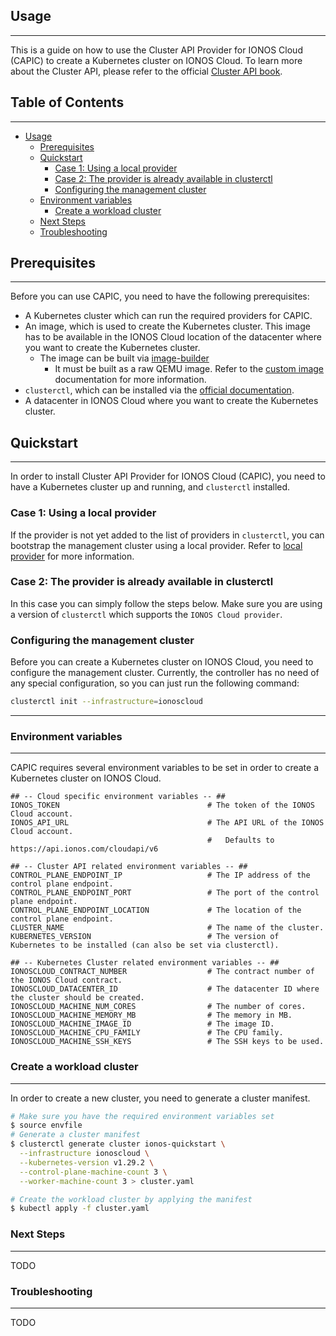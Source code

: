 ## Usage

---

This is a guide on how to use the Cluster API Provider for IONOS Cloud (CAPIC) to create a Kubernetes cluster 
on IONOS Cloud. To learn more about the Cluster API, please refer 
to the official [Cluster API book](https://cluster-api.sigs.k8s.io/).

## Table of Contents

---

* [Usage](#usage)
  * [Prerequisites](#prerequisites)
  * [Quickstart](#quickstart)
    * [Case 1: Using a local provider](#case-1-using-a-local-provider)
    * [Case 2: The provider is already available in clusterctl](#case-2-the-provider-is-already-available-in-clusterctl)
    * [Configuring the management cluster](#configuring-the-management-cluster)
  * [Environment variables](#environment-variables)
    * [Create a workload cluster](#create-a-workload-cluster)
  * [Next Steps](#next-steps)
  * [Troubleshooting](#troubleshooting)

## Prerequisites

---

Before you can use CAPIC, you need to have the following prerequisites:

* A Kubernetes cluster which can run the required providers for CAPIC.
* An image, which is used to create the Kubernetes cluster. This image has to be available in the IONOS Cloud location
  of the datacenter where you want to create the Kubernetes cluster.
  * The image can be built via [image-builder](https://github.com/kubernetes-sigs/image-builder)
    * It must be built as a raw QEMU image. Refer to the [custom image](./custom-image.md) documentation for more information. 
* `clusterctl`, which can be installed via the [official documentation](https://cluster-api.sigs.k8s.io/user/quick-start.html#install-clusterctl).
* A datacenter in IONOS Cloud where you want to create the Kubernetes cluster.

## Quickstart

---

In order to install Cluster API Provider for IONOS Cloud (CAPIC), you need to have a Kubernetes cluster up and running,
and `clusterctl` installed.

### Case 1: Using a local provider

If the provider is not yet added to the list of providers in `clusterctl`, you can bootstrap the management cluster
using a local provider. Refer to [local provider](./local-provider.md) for more information.

### Case 2: The provider is already available in clusterctl

In this case you can simply follow the steps below. Make sure you are using a version of `clusterctl` which
supports the `IONOS Cloud provider`.

### Configuring the management cluster

Before you can create a Kubernetes cluster on IONOS Cloud, you need to configure the management cluster.
Currently, the controller has no need of any special configuration, so you can just run the following command:

```sh
clusterctl init --infrastructure=ionoscloud
```

---

### Environment variables

---

CAPIC requires several environment variables to be set in order to create a Kubernetes cluster on IONOS Cloud.

```env
## -- Cloud specific environment variables -- ##
IONOS_TOKEN                                 # The token of the IONOS Cloud account.
IONOS_API_URL                               # The API URL of the IONOS Cloud account.
                                            #   Defaults to https://api.ionos.com/cloudapi/v6

## -- Cluster API related environment variables -- ##
CONTROL_PLANE_ENDPOINT_IP                   # The IP address of the control plane endpoint.        
CONTROL_PLANE_ENDPOINT_PORT                 # The port of the control plane endpoint.
CONTROL_PLANE_ENDPOINT_LOCATION             # The location of the control plane endpoint.
CLUSTER_NAME                                # The name of the cluster.
KUBERNETES_VERSION                          # The version of Kubernetes to be installed (can also be set via clusterctl).

## -- Kubernetes Cluster related environment variables -- ##
IONOSCLOUD_CONTRACT_NUMBER                  # The contract number of the IONOS Cloud contract.
IONOSCLOUD_DATACENTER_ID                    # The datacenter ID where the cluster should be created.
IONOSCLOUD_MACHINE_NUM_CORES                # The number of cores.
IONOSCLOUD_MACHINE_MEMORY_MB                # The memory in MB.
IONOSCLOUD_MACHINE_IMAGE_ID                 # The image ID.
IONOSCLOUD_MACHINE_CPU_FAMILY               # The CPU family.
IONOSCLOUD_MACHINE_SSH_KEYS                 # The SSH keys to be used.
```

### Create a workload cluster

---

In order to create a new cluster, you need to generate a cluster manifest.

```sh
# Make sure you have the required environment variables set
$ source envfile
# Generate a cluster manifest
$ clusterctl generate cluster ionos-quickstart \
  --infrastructure ionoscloud \
  --kubernetes-version v1.29.2 \
  --control-plane-machine-count 3 \
  --worker-machine-count 3 > cluster.yaml

# Create the workload cluster by applying the manifest
$ kubectl apply -f cluster.yaml
```

### Next Steps

---

TODO

### Troubleshooting

---

TODO
